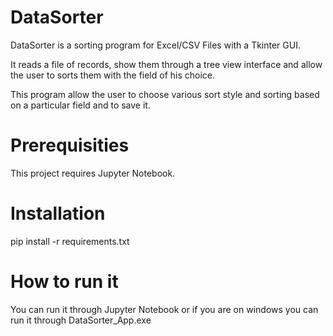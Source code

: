 # DataSorter

DataSorter is a sorting program for Excel/CSV Files with a Tkinter GUI.

It reads a file of records, show them through a tree view interface and allow the user to sorts them with the field of his choice.

This program allow the user to choose various sort style and sorting based on a particular field and to save it.

# Prerequisities

This project requires Jupyter Notebook.
# Installation

pip install -r requirements.txt

# How to run it

You can run it through Jupyter Notebook or if you are on windows you can run it through DataSorter_App.exe




